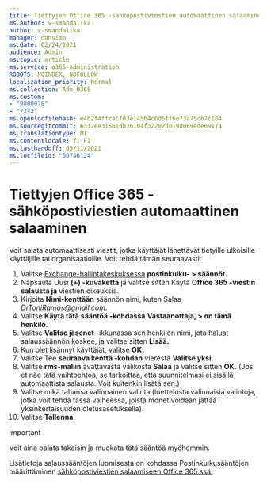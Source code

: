 ```yaml
---
title: Tiettyjen Office 365 -sähköpostiviestien automaattinen salaaminen
ms.author: v-smandalika
author: v-smandalika
manager: dansimp
ms.date: 02/24/2021
audience: Admin
ms.topic: article
ms.service: o365-administration
ROBOTS: NOINDEX, NOFOLLOW
localization_priority: Normal
ms.collection: Adm_O365
ms.custom:
- "9000078"
- "7342"
ms.openlocfilehash: e4b2f4ffcacf03e145b4c6d5ff6e73a75cb7c184
ms.sourcegitcommit: 6312ee31561db36104f32282d019d069ede69174
ms.translationtype: MT
ms.contentlocale: fi-FI
ms.lasthandoff: 03/11/2021
ms.locfileid: "50746124"
---
```

# <a name="automatically-encrypt-certain-office-365-email-messages"></a>Tiettyjen Office 365 -sähköpostiviestien automaattinen salaaminen

Voit salata automaattisesti viestit, jotka käyttäjät lähettävät tietyille ulkoisille käyttäjille tai organisaatioille. Voit tehdä tämän seuraavasti:

1. Valitse [Exchange-hallintakeskuksessa](https://outlook.office365.com/ecp/) **postinkulku- > säännöt.** 
2. Napsauta Uusi **(+) -kuvaketta** ja valitse sitten Käytä **Office 365 -viestin salausta ja** viestien oikeuksia.
3. Kirjoita **Nimi-kenttään** säännön nimi, kuten Salaa *DrToniRamos@gmail.com.*
4. Valitse **Käytä tätä sääntöä -kohdassa** **Vastaanottaja, > on tämä henkilö.** 
5. Valitse **Valitse jäsenet** -ikkunassa sen henkilön nimi, jota haluat salaussäännön koskee, ja valitse sitten **Lisää.** 
6. Kun olet lisännyt käyttäjät, valitse **OK.**
7. Valitse Tee **seuraava kenttä -kohdan** vierestä **Valitse yksi.** 
8. Valitse **rms-mallin** avattavasta valikosta **Salaa** ja valitse sitten **OK.** (Jos et näe tätä vaihtoehtoa, se tarkoittaa, että suunnitelmasi ei sisällä automaattista salausta. Voit kuitenkin lisätä sen.)
9. Valitse mikä tahansa valinnainen valinta (luettelosta valinnaisia valintoja, jotka voit tehdä tässä vaiheessa, joista monet voidaan jättää yksinkertaisuuden oletusasetuksella).
10. Valitse **Tallenna**.

> [!IMPORTANT]
> Voit aina palata takaisin ja muokata tätä sääntöä myöhemmin.

Lisätietoja salaussääntöjen luomisesta on kohdassa Postinkulkusääntöjen määrittäminen [sähköpostiviestien salaamiseen Office 365:ssä.](https://docs.microsoft.com/microsoft-365/compliance/define-mail-flow-rules-to-encrypt-email)


